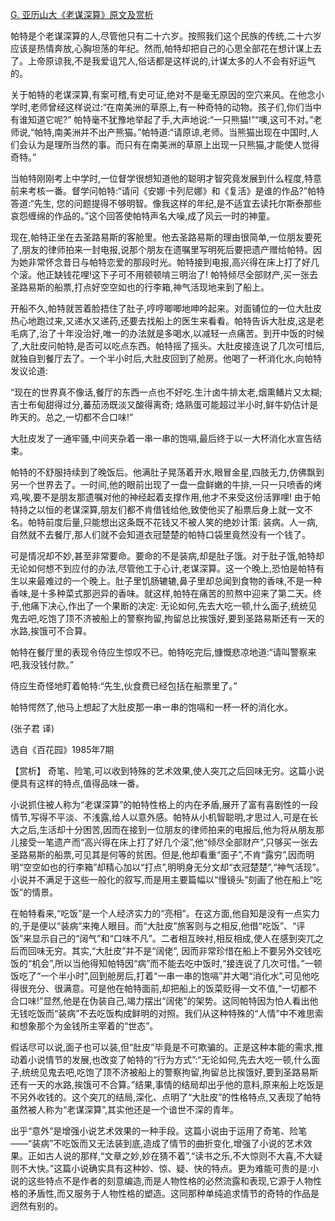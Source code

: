 [G. 亚历山大《老谋深算》原文及赏析](https://www.vrrw.net/wx/15424.html)

帕特是个老谋深算的人,尽管他只有二十六岁。按照我们这个民族的传统,二十六岁应该是热情奔放,心胸坦荡的年纪。然而,帕特却把自己的心思全部花在想计谋上去了。上帝原谅我,不是我爱诅咒人,俗话都是这样说的,计谋太多的人不会有好运气的。

关于帕特的老谋深算,有案可稽,有史可证,绝对不是毫无原因的空穴来风。在他念小学时,老师曾经这样说过:“在南美洲的草原上,有一种奇特的动物。孩子们,你们当中有谁知道它呢?” 帕特毫不犹豫地举起了手,大声地说:“一只熊猫!”“噢,这可不对。”老师说,“帕特,南美洲并不出产熊猫。”帕特道:“请原谅,老师。当熊猫出现在中国时,人们会认为是理所当然的事。而只有在南美洲的草原上出现一只熊猫,才能使人觉得奇特。”

当帕特刚刚考上中学时,一位督学很想知道他的聪明才智究竟发展到什么程度,特意前来考核一番。督学问帕特:“请问《安娜·卡列尼娜》和《复活》是谁的作品?”帕特答道:“先生, 您的问题提得不够明智。像我这样的年纪,是不适宜去读托尔斯泰那些哀怨缠绵的作品的。”这个回答使帕特声名大噪,成了风云一时的神童。

现在,帕特正坐在去圣路易斯的客舱里。他去圣路易斯的理由很简单,一位朋友要死了,朋友的律师拍来一封电报,说那个朋友在遗嘱里写明死后要把遗产赠给帕特。因为她非常怀念昔日与帕特恋爱的那段时光。帕特接到电报,高兴得在床上打了好几个滚。他正缺钱花哩!这下子可不用顿顿啃三明治了! 帕特倾尽全部财产,买一张去圣路易斯的船票,打点好空空如也的行李箱,神气活现地来到了船上。

开船不久,帕特就苦着脸捂住了肚子,哼哼唧唧地呻吟起来。对面铺位的一位大肚皮热心地跑过来,又递水又递药,还要去找船上的医生来看看。帕特告诉大肚皮,这是老毛病了,治了十年没治好,唯一的办法就是多喝水,以减轻一点痛苦。到开中饭的时候了,大肚皮问帕特,是否可以吃点东西。帕特摇了摇头。大肚皮接连说了几次可惜后,就独自到餐厅去了。一个半小时后,大肚皮回到了舱房。他喝了一杯消化水,向帕特发议论道:

“现在的世界真不像话,餐厅的东西一点也不好吃.生汁卤牛排太老,烟熏鳝片又太糊; 吉士布甸甜得过分,蕃茄汤既淡又酸得离奇; 烙熟蛋可能超过半小时,鲜牛奶估计是昨天的。总之,一切都不合口味!”

大肚皮发了一通牢骚,中间夹杂着一串一串的饱嗝,最后终于以一大杯消化水宣告结束。

帕特的不舒服持续到了晚饭后。他满肚子晃荡着开水,眼冒金星,四肢无力,仿佛飘到另一个世界去了。一时间,他的眼前出现了一盘一盘鲜嫩的牛排,一只一只喷香的烤鸡,唉,要不是朋友那遗嘱对他的神经起着支撑作用,他才不来受这份活罪哩! 由于帕特持之以恒的老谋深算,朋友们都不肯借钱给他,致使他买了船票后身上就一文不名。帕特前度后量,只能想出这条既不花钱又不被人笑的绝妙计策: 装病。人一病,自然就不去餐厅,那人们就不会知道衣冠楚楚的帕特口袋里竟然没有一个钱了。

可是情况却不妙,甚至非常要命。要命的不是装病,却是肚子饿。对于肚子饿,帕特却无论如何想不到应付的办法,尽管他工于心计,老谋深算。这一个晚上,恐怕是帕特有生以来最难过的一个晚上。肚子里饥肠辘辘,鼻子里却总闻到食物的香味,不是一种香味,是十多种菜式那迥异的香味。就这样,帕特在痛苦的煎熬中迎来了第二天。终于,他痛下决心,作出了一个果断的决定: 无论如何,先去大吃一顿,什么面子,统统见鬼去吧,吃饱了顶不济被船上的警察拘留,拘留总比挨饿好,要到圣路易斯还有一天的水路,挨饿可不合算。

帕特在餐厅里的表现令侍应生惊叹不已。帕特吃完后,慷慨悲凉地道:“请叫警察来吧,我没钱付款。”

侍应生奇怪地盯着帕特:“先生,伙食费已经包括在船票里了。”

帕特愕然了,他马上想起了大肚皮那一串一串的饱嗝和一杯一杯的消化水。

(张子君 译)

选自《百花园》1985年7期



【赏析】 奇笔、险笔,可以收到特殊的艺术效果,使人突兀之后回味无穷。这篇小说便具有这样的特点,值得品味一番。

小说抓住被人称为“老谋深算”的帕特性格上的内在矛盾,展开了富有喜剧性的一段情节,写得不平淡、不浅露,给人以意外感。帕特从小机智聪明,才思过人,可是在长大之后,生活却十分困苦,因而在接到一位朋友的律师拍来的电报后,他为将从朋友那儿接受一笔遗产而“高兴得在床上打了好几个滚”,他“倾尽全部财产”,只够买一张去圣路易斯的船票,可见其是何等的贫困。但是,他却看重“面子”,不肯“露穷”,因而明明“空空如也的行李箱”却精心加以“打点”,明明身无分文却“衣冠楚楚”,“神气活现”。小说并不满足于这些一般化的叙写,而是用主要篇幅以“慢镜头”刻画了他在船上“吃饭”的情景。

在帕特看来,“吃饭”是一个人经济实力的“亮相”。在这方面,他自知是没有一点实力的,于是便以“装病”来掩人眼目。而“大肚皮”旅客则与之相反,他借“吃饭”、“评饭”来显示自己的“阔气”和“口味不凡”。二者相互映衬,相反相成,使人在感到突兀之后而回味无穷。其实,“大肚皮”并不是“阔佬”, 因而非常珍惜在船上不要另外交钱吃饭的“机会”,所以当他得知帕特因“病”而不能去吃中饭时,“接连说了几次可惜。”一顿饭吃了“一个半小时”,回到舱房后,打着“一串一串的饱嗝”并大喝“消化水”,可见他吃得很充分、很满意。可是他在帕特面前,却把船上的饭菜贬得一文不值,“一切都不合口味!”显然,他是在伪装自己,竭力摆出“阔佬”的架势。这同帕特因为怕人看出他无钱吃饭而“装病”不去吃饭构成鲜明的对照。我们从这种特殊的“人情”中不难思索和想象那个为金钱所主宰着的“世态”。

假话尽可以说,面子也可以装,但“肚皮”毕竟是不可欺骗的。正是这种本能的需求,推动着小说情节的发展,也改变了帕特的“行为方式”:“无论如何,先去大吃一顿,什么面子,统统见鬼去吧,吃饱了顶不济被船上的警察拘留,拘留总比挨饿好,要到圣路易斯还有一天的水路,挨饿可不合算。”结果,事情的结局却出乎他的意料,原来船上吃饭是不另外收钱的。这个突兀的结局,深化、点明了“大肚皮”的性格特点,又表现了帕特虽然被人称为“老谋深算”,其实他还是一个谙世不深的青年。

出乎“意外”是增强小说艺术效果的一种手段。这篇小说由于运用了奇笔、险笔——“装病”不吃饭而又无法装到底,造成了情节的曲折变化,增强了小说的艺术效果。正如古人说的那样,“文章之妙,妙在猜不着”,“读书之乐,不大惊则不大喜,不大疑则不大快。”这篇小说确实具有这种妙、惊、疑、快的特点。更为难能可贵的是:小说的这些特点不是作者的刻意编造,而是人物性格的必然流露和表现,它源于人物性格的矛盾性,而又服务于人物性格的塑造。这同那种单纯追求情节的奇特的作品是迥然有别的。

